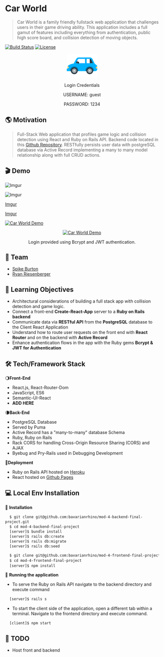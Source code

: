 # Car World

> Car World is a family friendly fullstack web application that challenges users in their game driving ability. This application includes a full gamut of features including everything from authentication, public high score board, and collision detection of moving objects.

[![Build Status](http://img.shields.io/travis/badges/badgerbadgerbadger.svg?style=flat-square)](https://travis-ci.org/badges/badgerbadgerbadger) [![License](http://img.shields.io/:license-mit-blue.svg?style=flat-square)](http://badges.mit-license.org) 

<div align="center">
  <a href="https://bavarianrhino.github.io/mod-4-frontend-final-project/#/login"><img src="public/logo.png" title="Car World" alt="Car World"></a>
  <p>Login Credentials</p>
  <p>USERNAME: guest</p>
  <p>PASSWORD: 1234</p>
</div>

## 🌎 Motivation
>Full-Stack Web application that profiles game logic and collision detection using React and Ruby on Rails API. Backend code located in this [Github Repository](https://github.com/bavarianrhino/mod-4-backend-final-project). RESTfully persists user data with postgreSQL database via Active Record implementing a many to many model relationship along with full CRUD actions.


## 🎬 Demo
<!-- ![Recordit GIF](https://recordit.co/kHEtfAcsLN) -->
<!-- ![Recordit GIF](g.recordit.co/kHEtfAcsLN.gif) -->
<!-- [Imgur](https://i.imgur.com/yx9zN0H.gifv) -->

![Imgur](https://i.imgur.com/yx9zN0H.gif)

![Imgur](https://i.imgur.com/yx9zN0H)

[Imgur](https://i.imgur.com/yx9zN0H.gif)

[Imgur](https://i.imgur.com/yx9zN0H)

<a href="https://imgur.com/yx9zN0H"><img src="https://i.imgur.com/yx9zN0H.gif" title="Car World Demo" /></a>

<div align="center">
    <a href="https://imgur.com/yx9zN0H"><img src="https://i.imgur.com/yx9zN0H.gif" title="Car World Demo" /></a>
    <p>Login provided using Bcrypt and JWT authentication.</p>
</div>

## 👤 Team
- <a href="https://github.com/spikeburton">Spike Burton</a>
- <a href="https://github.com/bavarianrhino">Ryan Riesenberger</a>


## 🔬 Learning Objectives
* Architectural considerations of building a full stack app with collision detection and game logic.
* Connect a front-end <b>Create-React-App</b> server to a <b>Ruby on Rails backend</b>
* Communicate data via <b>RESTful API</b> from the <b>PostgreSQL</b> database to the Client React Application
* Understand how to route user requests on the front end with <b>React Router</b> and on the backend with <b>Active Record</b>
* Enhance authentication flows in the app with the Ruby gems <b>Bcrypt & JWT for Authentication</b>
<!-- * Build reusable user inputs with <b>Redux Form</b>, complete with navigation -->
<!-- * Handle credit cards and receive payments from users with <b>Stripe</b> -->
<!-- * Engage users with automated <b>emails</b> -->
<!-- * Separate production and development resources with advanced <b>API key handling techniques</b> -->
<!-- * Educate users on how to use the app with custom build landing pages -->


## 🛠 Tech/Framework Stack
🌖<b>Front-End</b>
- React.js, React-Router-Dom
- JavaScript, ES6
- Semantic-UI-React
- ****ADD HERE****

🌘<b>Back-End</b>
- PostgreSQL Database
- Served by Puma
- Active Record has a "many-to-many" database Schema
- Ruby, Ruby on Rails
- Rack CORS for handling Cross-Origin Resource Sharing (CORS) and AJAX
- Byebug and Pry-Rails used in Debugging Development

<!-- ☁️<b>API</b>
- [MarketCheck Automotive API](https://www.marketcheck.com/automotive) -->
  
🚀<b>Deployment</b>
- Ruby on Rails API hosted on [Heroku](https://carworld-api.herokuapp.com/users)
- React hosted on [Github Pages](https://bavarianrhino.github.io/mod-4-frontend-final-project/#/login)


## 💻 Local Env Installation

🔨 <b>Installation</b>
```shell
  $ git clone git@github.com:bavarianrhino/mod-4-backend-final-project.git
  $ cd mod-4-backend-final-project
  [server]$ bundle install
  [server]$ rails db:create
  [server]$ rails db:migrate
  [server]$ rails db:seed
```
```zsh
  $ git clone git@github.com:bavarianrhino/mod-4-frontend-final-project.git
  $ cd mod-4-frontend-final-project
  [server]$ npm install
```
<!-- 🔨 <b>Development Configuration</b>
- Sign up with [MarketCheck Automotive API](https://www.marketcheck.com/automotive) and save your api key in a newly created '.env' file at the root level of the client-react directory.
```javascript
  REACT_APP_MARKETCHECK_API_KEY=your_api_key_goes_here_with_no_quotes
``` -->

🔨 <b>Running the application</b>

- To serve the Ruby on Rails API navigate to the backend directory and execute command
```zsh
  [server]$ rails s
```
- To start the client side of the application, open a different tab within a terminal. Navigate to the frontend directory and execute command.
```zsh
  [client]$ npm start
```

## 🚧 TODO
- Host front and backend


<!-- ## 🛠 Tech Stack

- [GatsbyJS](https://www.gatsbyjs.org/) - Static site generation built on React and GraphQL
- [Emotion](https://emotion.sh/docs/introduction) - CSS in JS
- [FontAwesome](https://fontawesome.com/) - Social link icons
- [Netlify](https://www.netlify.com/) - Hosting and continuous deployment

## 🗺 Site Map

    /
    /landing

1. [Home](https:///)
1. [Login](https://) -->